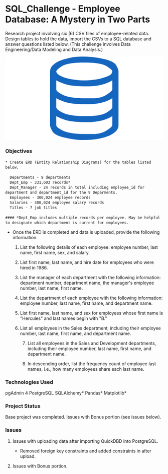 # SQL_Challenge - Employee Database: A Mystery in Two Parts

Research project involving six (6) CSV files of employee-related data. Design tables to hold the data, import the CSVs to a SQL database and answer questions listed below. (This challenge involves Data Engineering/Data Modeling and Data Analysis.)

![sql.png](sql.png)

### Objectives
    * Create ERD (Entity Relationship Diagrams) for the tables listed below. 
   
      Departments - 9 departments
      Dept_Emp - 331,603 records*
      Dept_Manager - 24 records in total including employee_id for department and department_id for the 9 Deparments. 
      Employees - 300,024 employee records
      Salaries - 300,024 employee salary records
      Titles - 7 job titles

    #### *Dept_Emp includes multiple records per employee. May be helpful to designate which department is current for employees.

* Once the ERD is completed and data is uploaded, provide the following information.

    1. List the following details of each employee: employee number, last name, first name, sex, and salary.

    2. List first name, last name, and hire date for employees who were hired in 1986.

    3. List the manager of each department with the following information: department number, department name, the manager's employee number, last name, first name.

    4. List the department of each employee with the following information: employee number, last name, first name, and department name.

    5. List first name, last name, and sex for employees whose first name is "Hercules" and last names begin with "B."

    6. List all employees in the Sales department, including their employee number, last name, first name, and department name.

        7. List all employees in the Sales and Development departments, including their employee number, last name, first name, and department name.

        8. In descending order, list the frequency count of employee last names, i.e., how many employees share each last name.

### Technologies Used
  pgAdmin 4
  PostgreSQL
  SQLAlchemy*
  Pandas*
  Matplotlib*

### Project Status
Base project was completed. Issues with Bonus portion (see issues below).

### Issues

1. Issues with uploading data after importing QuickDBD into PostgreSQL.
    * Removed foreign key constraints and added constraints in after upload.
    
2. Issues with Bonus portion.